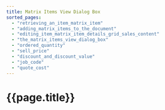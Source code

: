 ```yaml
---
title: Matrix Items View Dialog Box
sorted_pages:
  - "retrieving_an_item_matrix_item"
  - "adding_matrix_items_to_the_document"
  - "editing_item_matrix_item_details_grid_sales_content"
  - "the_matrix_items_view_dialog_box"
  - "ordered_quantity"
  - "sell_price"
  - "discount_and_discount_value"
  - "job_code"
  - "quote_cost"
---
```

# {{page.title}}
